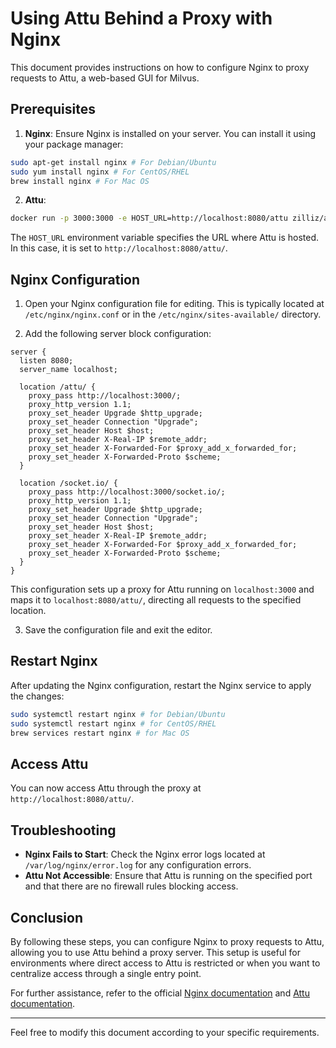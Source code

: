 # Using Attu Behind a Proxy with Nginx

This document provides instructions on how to configure Nginx to proxy requests to Attu, a web-based GUI for Milvus.

## Prerequisites

1. **Nginx**: Ensure Nginx is installed on your server. You can install it using your package manager:

```bash
sudo apt-get install nginx # For Debian/Ubuntu
sudo yum install nginx # For CentOS/RHEL
brew install nginx # For Mac OS
```

2. **Attu**:

```bash
docker run -p 3000:3000 -e HOST_URL=http://localhost:8080/attu zilliz/attu:v2.4.4
```

The `HOST_URL` environment variable specifies the URL where Attu is hosted. In this case, it is set to `http://localhost:8080/attu/`.

## Nginx Configuration

1. Open your Nginx configuration file for editing. This is typically located at `/etc/nginx/nginx.conf` or in the `/etc/nginx/sites-available/` directory.

2. Add the following server block configuration:

```nginx
server {
  listen 8080;
  server_name localhost;

  location /attu/ {
    proxy_pass http://localhost:3000/;
    proxy_http_version 1.1;
    proxy_set_header Upgrade $http_upgrade;
    proxy_set_header Connection "Upgrade";
    proxy_set_header Host $host;
    proxy_set_header X-Real-IP $remote_addr;
    proxy_set_header X-Forwarded-For $proxy_add_x_forwarded_for;
    proxy_set_header X-Forwarded-Proto $scheme;
  }

  location /socket.io/ {
    proxy_pass http://localhost:3000/socket.io/;
    proxy_http_version 1.1;
    proxy_set_header Upgrade $http_upgrade;
    proxy_set_header Connection "Upgrade";
    proxy_set_header Host $host;
    proxy_set_header X-Real-IP $remote_addr;
    proxy_set_header X-Forwarded-For $proxy_add_x_forwarded_for;
    proxy_set_header X-Forwarded-Proto $scheme;
  }
}
```

This configuration sets up a proxy for Attu running on `localhost:3000` and maps it to `localhost:8080/attu/`, directing all requests to the specified location.

3. Save the configuration file and exit the editor.

## Restart Nginx

After updating the Nginx configuration, restart the Nginx service to apply the changes:

```bash
sudo systemctl restart nginx # for Debian/Ubuntu
sudo systemctl restart nginx # for CentOS/RHEL
brew services restart nginx # for Mac OS
```

## Access Attu

You can now access Attu through the proxy at `http://localhost:8080/attu/`.

## Troubleshooting

- **Nginx Fails to Start**: Check the Nginx error logs located at `/var/log/nginx/error.log` for any configuration errors.
- **Attu Not Accessible**: Ensure that Attu is running on the specified port and that there are no firewall rules blocking access.

## Conclusion

By following these steps, you can configure Nginx to proxy requests to Attu, allowing you to use Attu behind a proxy server. This setup is useful for environments where direct access to Attu is restricted or when you want to centralize access through a single entry point.

For further assistance, refer to the official [Nginx documentation](https://nginx.org/en/docs/) and [Attu documentation](https://github.com/milvus-io/attu).

---

Feel free to modify this document according to your specific requirements.
